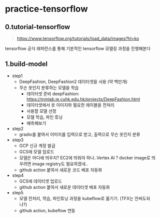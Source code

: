 # practice-tensorflow

## 0.tutorial-tensorflow
> https://www.tensorflow.org/tutorials/load_data/images?hl=ko

tensorflow 공식 래퍼런스를 통해 기본적인 tensorflow 모델링 과정을 진행해본다

## 1.build-model

* step1
	- DeepFashion, DeepFashion2 데이터셋을 사용 (약 백만개)
	- 무슨 옷인지 분류하는 모델을 학습
        + 데이터셋 준비 deepFashion: https://mmlab.ie.cuhk.edu.hk/projects/DeepFashion.html
		+ 데이터셋에서 옷 이미지와 필요한 레이블을 전처리
		+ 사용할 모델 선정
		+ 모델 학습, 파인 튜닝
		+ 예측해보기
* step2
	- gradio를 붙여서 이미지를 입력으로 받고, 출력으로 무슨 옷인지 분류
* step3
	- GCP 신규 계정 발급
	- GCS에 모델 업로드
	- 모델은 어디에 띄우지? EC2에 띄워야 하나..Vertex AI ? docker image로 띄우려면 image registry도 필요하겠네..
	- github action 붙여서 새로운 코드 배포 자동화
* step4
	- GCS에 데이터셋 업로드
	- github action 붙여서 새로운 데이터셋 배포 자동화
* step5
	- 모델 전처리, 학습, 파인튜닝 과정을 kubeflow로 옮기기. (TFX는 안써도되나?)
	- github action, kubeflow 연동
